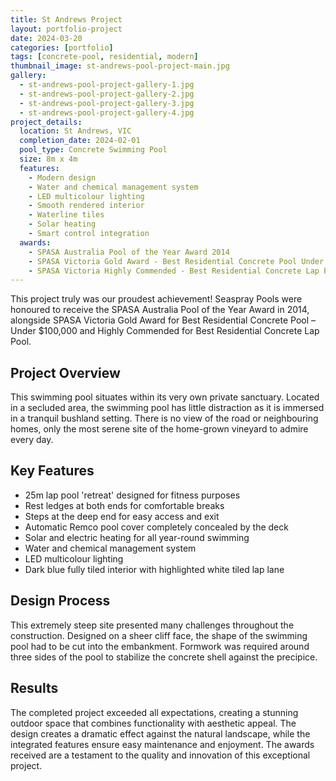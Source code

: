 ```yaml
---
title: St Andrews Project
layout: portfolio-project
date: 2024-03-20
categories: [portfolio]
tags: [concrete-pool, residential, modern]
thumbnail_image: st-andrews-pool-project-main.jpg
gallery:
  - st-andrews-pool-project-gallery-1.jpg
  - st-andrews-pool-project-gallery-2.jpg
  - st-andrews-pool-project-gallery-3.jpg
  - st-andrews-pool-project-gallery-4.jpg
project_details:
  location: St Andrews, VIC
  completion_date: 2024-02-01
  pool_type: Concrete Swimming Pool
  size: 8m x 4m
  features:
    - Modern design
    - Water and chemical management system
    - LED multicolour lighting
    - Smooth rendered interior
    - Waterline tiles
    - Solar heating
    - Smart control integration
  awards:
    - SPASA Australia Pool of the Year Award 2014
    - SPASA Victoria Gold Award - Best Residential Concrete Pool Under $100,000
    - SPASA Victoria Highly Commended - Best Residential Concrete Lap Pool
---
```



This project truly was our proudest achievement! Seaspray Pools were honoured to receive the SPASA Australia Pool of the Year Award in 2014, alongside SPASA Victoria Gold Award for Best Residential Concrete Pool – Under $100,000 and Highly Commended for Best Residential Concrete Lap Pool.

## Project Overview

This swimming pool situates within its very own private sanctuary. Located in a secluded area, the swimming pool has little distraction as it is immersed in a tranquil bushland setting. There is no view of the road or neighbouring homes, only the most serene site of the home-grown vineyard to admire every day.

## Key Features

- 25m lap pool 'retreat' designed for fitness purposes
- Rest ledges at both ends for comfortable breaks
- Steps at the deep end for easy access and exit
- Automatic Remco pool cover completely concealed by the deck
- Solar and electric heating for all year-round swimming
- Water and chemical management system
- LED multicolour lighting
- Dark blue fully tiled interior with highlighted white tiled lap lane

## Design Process

This extremely steep site presented many challenges throughout the construction. Designed on a sheer cliff face, the shape of the swimming pool had to be cut into the embankment. Formwork was required around three sides of the pool to stabilize the concrete shell against the precipice.

## Results

The completed project exceeded all expectations, creating a stunning outdoor space that combines functionality with aesthetic appeal. The design creates a dramatic effect against the natural landscape, while the integrated features ensure easy maintenance and enjoyment. The awards received are a testament to the quality and innovation of this exceptional project.
